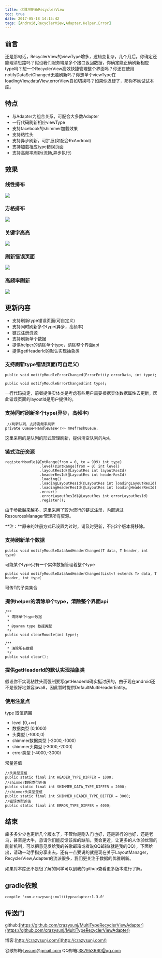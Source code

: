 ```yaml
---
title: 优雅地刷新RecyclerView
toc: true
date: 2017-05-18 14:15:42
tags: [Android,RecyclerView,Adapter,Helper,Error]
---
```


## 前言

还是那句话，RecyclerView的viewType增多，逻辑变复杂，几个月后，你确定还能理清思路吗？假设我们服务端是多个接口返回数据，你确定能正确刷新相应type吗？想一个RecyclerView高效快捷管理整个界面吗？你还在使用notifyDataSetChanged无脑刷新吗？你想单个viewType在loadingView,dataView,errorView自如切换吗？如果你迟疑了，那你不妨试试本库。

<!--  more-->

## 特点

* 与Adapter为组合关系，可配合大多数Adapter
* 一行代码刷新相应viewType
* 支持facebook的shimmer加载效果
* 支持粘性头
* 支持异步刷新，可扩展(如配合RxAndroid)
* 支持加载相应type错误页面
* 支持高频率刷新(流畅,异步执行)


## 效果
### 线性排布
![](/img/adapterHelper1.gif)

### 方格排布
![](/img/adapterHelper3.gif)

### 关键字高亮
![](/img/adapterHelper4.gif)

### 刷新错误页面
![](/img/adapterHelper5.gif)

### 高频率刷新
![](/img/adapterHelper6.gif)

## 更新内容
* 支持刷新type错误页面(可自定义)
* 支持同时刷新多个type(异步，高频率)
* 链式注册资源
* 支持刷新单个数据
* 提供helper的清除单个type，清除整个界面api
* 提供getHeaderId的默认实现抽象类

### 支持刷新type错误页面(可自定义)

```
public void notifyMoudleErrorChanged(ErrorEntity errorData, int type);

public void notifyMoudleErrorChanged(int type);
```

一行代码搞定，前者提供实体类是考虑有些用户需要根据实体数据属性去更新，因此错误页面的layoutId是用户提供的。

### 支持同时刷新多个type(异步，高频率)

```
 //刷新队列，支持高频率刷新
private Queue<HandleBase<T>> mRefreshQueue;
```

这里采用的是队列的形式管理刷新，提供清空队列的Api。

### 链式注册资源


```
registerMoudle(@IntRange(from = 0, to = 999) int type)
                .level(@IntRange(from = 0) int level)
                .layoutResId(@LayoutRes int layoutResId)
                .headerResId(@LayoutRes int headerResId)
                .loading()
                .loadingLayoutResId(@LayoutRes int loadingLayoutResId)
                .loadingHeaderResId(@LayoutRes int loadingHeaderResId)
                .error()
                .errorLayoutResId(@LayoutRes int errorLayoutResId)
                .register();
```

由于参数越来越多，这里采用了较为流行的链式注册，内部通过ResourcesManager管理所有资源。

**注：**原来的注册方式已设置为过时，请及时更新，不出2个版本将移除。


### 支持刷新单个数据

```
public void notifyMoudleDataAndHeaderChanged(T data, T header, int type)
```
可能某个type只有一个实体数据管理着整个type

```
public void notifyMoudleDataAndHeaderChanged(List<? extends T> data, T header, int type)
```

可传T的子类集合

### 提供helper的清除单个type，清除整个界面api

```
/**
 * 清除单个type数据
 *
 * @param type 数据类型
 */
public void clearMoudle(int type);

/**
 * 清除所有数据
 */
public void clear();
```

### 提供getHeaderId的默认实现抽象类

假设你不实现粘性头而强制要写getHeaderId确实挺讨厌的，由于现在android还不是很好地兼容java8，因此暂时提供DefaultMultiHeaderEntity。

### 使用注意点
 type 取值范围
 
 * level [0,+∞)
 * 数据类型 [0,1000)
 * 头类型 [-1000,0)
 * shimmer数据类型 [-2000,-1000)
 * shimmer头类型 [-3000,-2000)
 * error类型 [-4000,-3000)

常量差值

```
//头类型差值
public static final int HEADER_TYPE_DIFFER = 1000;
//shimmer数据类型差值
public static final int SHIMMER_DATA_TYPE_DIFFER = 2000;
//shimmer头类型差值
public static final int SHIMMER_HEADER_TYPE_DIFFER = 3000;
//错误类型差值
public static final int ERROR_TYPE_DIFFER = 4000;
```

## 结束

库多多少少也更新几个版本了，不管你是刚入门也好，还是转行的也好，还是老鸟，甚至是大牛，恳请你们能反馈该库的缺陷，我会更近，让更多的人体验优雅的刷新机制，可以把意见发给我的谷歌邮箱或者说QQ邮箱(就是我的QQ），下面给出，请动一动手指分享出去。还有一点要说的就是现在关于LayoutManager，RecyclerView,Adapter的流派很多，我们更关注于数据的优雅刷新。

如果对本库还不是很了解的同学可以到我的github查看更多版本进行了解。

## gradle依赖

```
compile 'com.crazysunj:multitypeadapter:1.3.0'
```

## 传送门

github:[https://github.com/crazysunj/MultiTypeRecyclerViewAdapter](https://github.com/crazysunj/MultiTypeRecyclerViewAdapter)

博客:[http://crazysunj.com/](http://crazysunj.com/)

谷歌邮箱:twsunj@gmail.com
QQ邮箱:387953660@qq.com